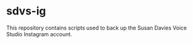 # sdvs-ig

This repository contains scripts used to back up the Susan Davies Voice Studio Instagram account. 
